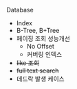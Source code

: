 Database
- Index
- B-Tree, B+Tree
- 페이징 조회 성능개선
  - No Offset
  - 커버링 인덱스
- ~~like 조회~~
- ~~full text search~~
- 데드락 발생 케이스